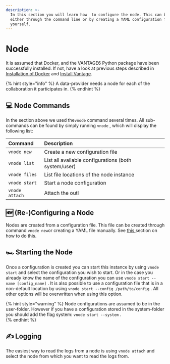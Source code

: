 ```yaml
---
description: >-
  In this section you will learn how  to configure the node. This can be done
  either through the command line or by creating a YAML configuration file
  yourself.
---
```


# Node

It is assumed that Docker, and the VANTAGE6 Python package have been successfully installed. If not, have a look at previous steps described in [Installation of Docker](../preliminaries/install-docker.md) and [Install Vantage](../install-vantage6.md).

{% hint style="info" %}
A data-provider needs a node for each of the collaboration it participates in.
{% endhint %}

## 💻 Node Commands

In the section above we used the`vnode` command several times. All sub-commands can be found by simply running `vnode` , which will display the following list:

| Command | Description |
| :--- | :--- |
| `vnode new` | Create a new configuration file |
| `vnode list` | List all available configurations \(both system/user\) |
| `vnode files` | List file locations of the node instance |
| `vnode start` | Start a node configuration |
| `vnode attach` | Attach the outl |

## 🆕 \(Re-\)Configuring a Node

Nodes are created from a configuration file. This file can be created through command `vnode new`or creating a YAML file manually. See [this ](../server/server-configuration.md)section on how to do this. 

##  🏎 Starting the Node

Once a configuration is created you can start this instance by using `vnode start` and select the configuration you wish to start. Or in the case you already know the name of the configuration you can use `vnode start --name [config_name]` . It is also possible to use a configuration file that is in a non-default location by using `vnode start --config /path/to/config` . All other options will be overwritten when using this option.

{% hint style="warning" %}
Node configurations are assumed to be in the user-folder. However if you have a configuration stored in the system-folder you should add the flag system: `vnode start --system` .  
{% endhint %}

## ✍ Logging

The easiest way to read the logs from a node is using `vnode attach` and select the node from which you want to read the logs from. 



